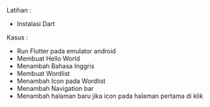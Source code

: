 Latihan :
- Instalasi Dart


Kasus :
- Run Flutter pada emulator android
- Membuat Hello World
- Menambah Bahasa Inggris
- Membuat Wordlist
- Menambah Icon pada Wordlist
- Menambah Navigation bar
- Menambah halaman baru jika icon pada halaman pertama di klik

